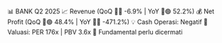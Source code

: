 📊 BANK Q2 2025
📈 Revenue (QoQ 🔻🔴 -6.9% | YoY 🔼🟢 52.2%)
💰 Net Profit (QoQ 🔼🟢 48.4% | YoY 🔻🔴 -471.2%)
💡 Cash Operasi: Negatif
🧮 Valuasi: PER 176x | PBV 3.6x
🧱 Fundamental perlu dicermati
